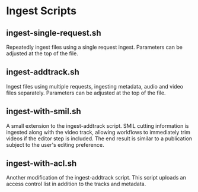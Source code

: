 Ingest Scripts
==============

ingest-single-request.sh
------------------------

Repeatedly ingest files using a single request ingest. Parameters can be
adjusted at the top of the file.

ingest-addtrack.sh
------------------

Ingest files using multiple requests, ingesting metadata, audio and video files
separately. Parameters can be adjusted at the top of the file.

ingest-with-smil.sh
-------------------

A small extension to the ingest-addtrack script. SMIL cutting information is
ingested along with the video track, allowing workflows to immediately trim
videos if the editor step is included. The end result is similar to a
publication subject to the user's editing preference.

ingest-with-acl.sh
------------------

Another modification of the ingest-addtrack script.
This script uploads an access control list in addition to the tracks and metadata.
